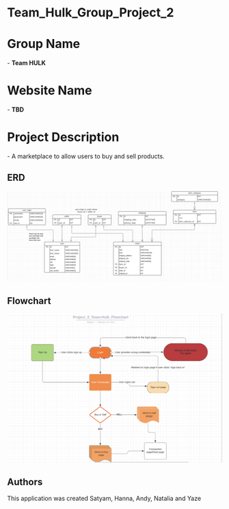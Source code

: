 # Team_Hulk_Group_Project_2

<h1>Group Name</h1>  - <b>Team HULK</b>

<h1>Website Name</h1> - <b>TBD</b>

<h1>Project Description</h1> - A marketplace to allow users to buy and sell products. 


## ERD 

![mockup image](Assets/erd.png)

## Flowchart

![mockup image](Assets/flowchart.png)

## Authors
This application was created Satyam, Hanna, Andy, Natalia and Yaze

